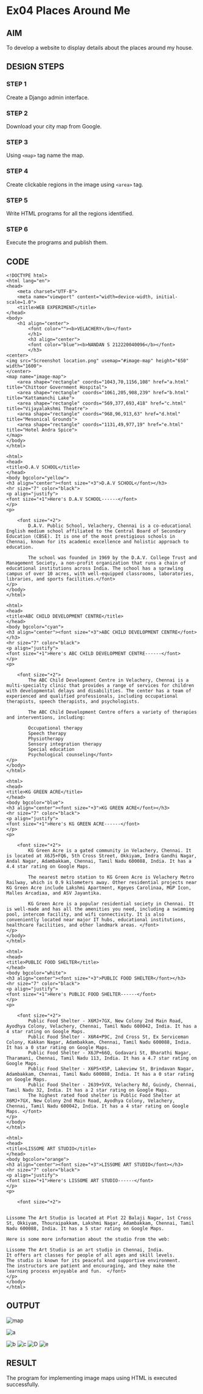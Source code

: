 # Ex04 Places Around Me
## AIM
To develop a website to display details about the places around my house.

## DESIGN STEPS

### STEP 1
Create a Django admin interface.

### STEP 2
Download your city map from Google.

### STEP 3
Using ```<map>``` tag name the map.

### STEP 4
Create clickable regions in the image using ```<area>``` tag.

### STEP 5
Write HTML programs for all the regions identified.

### STEP 6
Execute the programs and publish them.

## CODE
```
<!DOCTYPE html>
<html lang="en">
<head>
    <meta charset="UTF-8">
    <meta name="viewport" content="width=device-width, initial-scale=1.0">
    <title>WEB EXPERIMENT</title>
</head>
<body>
    <h1 align="center">
        <font color=""><b>VELACHERY</b></font>
        </h1>
        <h3 align="center">
        <font color="blue"><b>NANDAN S 212220040096</b></font>
        </h3>
<center>        
<img src="Screenshot location.png" usemap="#image-map" height="650" width="1600">
</center>
<map name="image-map">
    <area shape="rectangle" coords="1043,70,1156,108" href="a.html" title="Chittoor Government Hospital">
    <area shape="rectangle" coords="1061,205,908,239" href="b.html" title="Kattamanchi Lake">
    <area shape="rectangle" coords="569,377,693,418" href="c.html" title="Vijayalakshmi Theatre">
    <area shape="rectangle" coords="968,96,913,63" href="d.html" title="Mesonical Grounds">
    <area shape="rectangle" coords="1131,49,977,19" href="e.html" title="Hotel Andra Spice">
</map>
</body>
</html>
```
```
<html>
<head>
<title>D.A.V SCHOOL</title>
</head>
<body bgcolor="yellow">
<h3 align="center"><font size="+3">D.A.V SCHOOL</font></h3>
<hr size="7" color="black">
<p align="justify">
<font size="+1">Here's D.A.V SCHOOL------</font>
</p>
<p>
    
    <font size="+2">
        D.A.V. Public School, Velachery, Chennai is a co-educational English medium school affiliated to the Central Board of Secondary Education (CBSE). It is one of the most prestigious schools in Chennai, known for its academic excellence and holistic approach to education.
        
        The school was founded in 1969 by the D.A.V. College Trust and Management Society, a non-profit organization that runs a chain of educational institutions across India. The school has a sprawling campus of over 10 acres, with well-equipped classrooms, laboratories, libraries, and sports facilities.</font>
</p>
</body>
</html>
```
```
<html>
<head>
<title>ABC CHILD DEVELOPMENT CENTRE</title>
</head>
<body bgcolor="cyan">
<h3 align="center"><font size="+3">ABC CHILD DEVELOPMENT CENTRE</font></h3>
<hr size="7" color="black">
<p align="justify">
<font size="+1">Here's ABC CHILD DEVELOPMENT CENTRE------</font>
</p>
<p>
    
    <font size="+2">
        The ABC Child Development Centre in Velachery, Chennai is a multi-specialty clinic that provides a range of services for children with developmental delays and disabilities. The center has a team of experienced and qualified professionals, including occupational therapists, speech therapists, and psychologists.

        The ABC Child Development Centre offers a variety of therapies and interventions, including:
        
        Occupational therapy
        Speech therapy
        Physiotherapy
        Sensory integration therapy
        Special education
        Psychological counseling</font>
</p>
</body>
</html>
```
```
<html>
<head>
<title>KG GREEN ACRE</title>
</head>
<body bgcolor="blue">
<h3 align="center"><font size="+3">KG GREEN ACRE</font></h3>
<hr size="7" color="black">
<p align="justify">
<font size="+1">Here's KG GREEN ACRE------</font>
</p>
<p>
    
    <font size="+2">
        KG Green Acre is a gated community in Velachery, Chennai. It is located at X6J5+FQ6, 5th Cross Street, Okkiyam, Indra Gandhi Nagar, Andal Nagar, Adambakkam, Chennai, Tamil Nadu 600088, India. It has a 4.4 star rating on Google Maps.

        The nearest metro station to KG Green Acre is Velachery Metro Railway, which is 0.9 kilometers away. Other residential projects near KG Green Acre include Lakshmi Apartment, Kgeyes Carolinaa, MGP Icon, Malles Arcadiaa, and ASV Jayantika.
        
        KG Green Acre is a popular residential society in Chennai. It is well-made and has all the amenities you need, including a swimming pool, intercom facility, and wifi connectivity. It is also conveniently located near major IT hubs, educational institutions, healthcare facilities, and other landmark areas. </font>
</p>
</body>
</html>
```
```
<html>
<head>
<title>PUBLIC FOOD SHELTER</title>
</head>
<body bgcolor="white">
<h3 align="center"><font size="+3">PUBLIC FOOD SHELTER</font></h3>
<hr size="7" color="black">
<p align="justify">
<font size="+1">Here's PUBLIC FOOD SHELTER------</font>
</p>
<p>
    
    <font size="+2">
        Public Food Shelter - X6MJ+7GX, New Colony 2nd Main Road, Ayodhya Colony, Velachery, Chennai, Tamil Nadu 600042, India. It has a 4 star rating on Google Maps.
        Public Food Shelter - X6R4+P9C, 2nd Cross St, Ex Serviceman Colony, Kakkan Nagar, Adambakkam, Chennai, Tamil Nadu 600088, India. It has a 0 star rating on Google Maps.
        Public Food Shelter - X6JP+66Q, Godavari St, Bharathi Nagar, Tharamani, Chennai, Tamil Nadu 113, India. It has a 4.7 star rating on Google Maps.
        Public Food Shelter - X6P5+X5P, Lakeview St, Brindavan Nagar, Adambakkam, Chennai, Tamil Nadu 600088, India. It has a 0 star rating on Google Maps.
        Public Food Shelter - 2639+5VX, Velachery Rd, Guindy, Chennai, Tamil Nadu 32, India. It has a 2 star rating on Google Maps.
        The highest rated food shelter is Public Food Shelter at X6MJ+7GX, New Colony 2nd Main Road, Ayodhya Colony, Velachery, Chennai, Tamil Nadu 600042, India. It has a 4 star rating on Google Maps. </font>
</p>
</body>
</html>
```
```
<html>
<head>
<title>LISSOME ART STUDIO</title>
</head>
<body bgcolor="orange">
<h3 align="center"><font size="+3">LISSOME ART STUDIO</font></h3>
<hr size="7" color="black">
<p align="justify">
<font size="+1">Here's LISSOME ART STUDIO------</font>
</p>
<p>
    
    <font size="+2">
      

Lissome The Art Studio is located at Plot 22 Balaji Nagar, 1st Cross St, Okkiyam, Thouraipakkam, Lakshmi Nagar, Adambakkam, Chennai, Tamil Nadu 600088, India. It has a 5 star rating on Google Maps.

Here is some more information about the studio from the web:

Lissome The Art Studio is an art studio in Chennai, India.
It offers art classes for people of all ages and skill levels.
The studio is known for its peaceful and supportive environment.
The instructors are patient and encouraging, and they make the learning process enjoyable and fun.  </font>
</p>
</body>
</html>
```

## OUTPUT
![map](https://github.com/mustbenandan/NearMe/assets/129033280/2da48f4b-db4e-45c1-9d19-3e681de213f5)


![a](https://github.com/mustbenandan/NearMe/assets/129033280/5605d8be-cb17-407e-93ec-855e0d07d672)


![b](https://github.com/mustbenandan/NearMe/assets/129033280/6301cf22-7f34-4c1f-a0c6-eb27794103cc)
![c](https://github.com/mustbenandan/NearMe/assets/129033280/4026569c-5c84-4f08-bdf1-d0d134763ad2)
![D](https://github.com/mustbenandan/NearMe/assets/129033280/80a9f9f0-6ef1-4051-a5f1-d168eb93466e)
![e](https://github.com/mustbenandan/NearMe/assets/129033280/d0a97ad2-6103-45cc-b358-8410b8400d27)

## RESULT
The program for implementing image maps using HTML is executed successfully.
